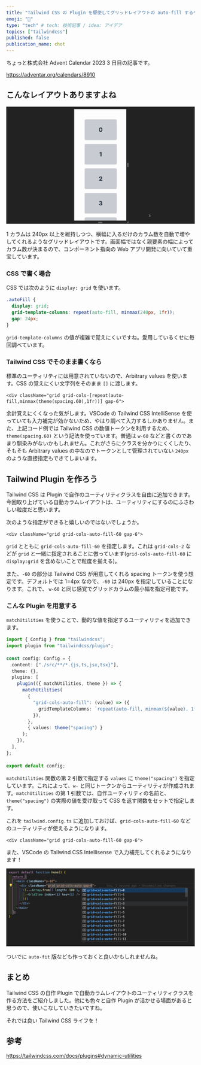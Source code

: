 ```yaml
---
title: "Tailwind CSS の Plugin を駆使してグリッドレイアウトの auto-fill するやつ作る"
emoji: "🍱"
type: "tech" # tech: 技術記事 / idea: アイデア
topics: ["tailwindcss"]
published: false
publication_name: chot
---
```


ちょっと株式会社 Advent Calendar 2023 3 日目の記事です。

https://adventar.org/calendars/8910

## こんなレイアウトありますよね

![image](/images/grid-template-auto-fill-with-tailwind/grid-template-auto-fill-example.gif)

1 カラムは 240px 以上を維持しつつ、横幅に入るだけのカラム数を自動で増やしてくれるようなグリッドレイアウトです。画面幅ではなく親要素の幅によってカラム数が決まるので、コンポーネント指向の Web アプリ開発に向いていて重宝しています。

### CSS で書く場合

CSS では次のように `display: grid` を使います。

```css
.autoFill {
  display: grid;
  grid-template-columns: repeat(auto-fill, minmax(240px, 1fr));
  gap: 24px;
}
```

`grid-template-columns` の値が複雑で覚えにくいですね。愛用しているくせに毎回調べています。

### Tailwind CSS でそのまま書くなら

標準のユーティリティには用意されていないので、Arbitrary values を使います。CSS の覚えにくい文字列をそのまま `[]` に渡します。

```tsx
<div className="grid grid-cols-[repeat(auto-fill,minmax(theme(spacing.60),1fr))] gap-6">
```

余計覚えにくくなった気がします。VSCode の Tailwind CSS IntelliSense を使っていても入力補完が効かないため、やはり調べて入力するしかありません。また、上記コード例では Tailwind CSS の数値トークンを利用するため、`theme(spacing.60)` という記法を使っています。普通は `w-60` などと書くのであまり馴染みがないかもしれません。これがさらにクラスを分かりにくくしたり、そもそも Arbitrary values の中なのでトークンとして管理されていない `240px` のような直接指定もできてしまいます。

## Tailwind Plugin を作ろう

Tailwind CSS は Plugin で自作のユーティリティクラスを自由に追加できます。今回取り上げている自動カラムレイアウトは、ユーティリティにするのにふさわしい粒度だと思います。

次のような指定ができると嬉しいのではないでしょうか。

```tsx
<div className="grid grid-cols-auto-fill-60 gap-6">
```

`grid` とともに `grid-cols-auto-fill-60` を指定します。これは `grid-cols-2` などが `grid` と一緒に指定されることに倣っています(`grid-cols-auto-fill-60` に `display:grid` を含めないことで粒度を揃える)。

また、`-60` の部分は Tailwind CSS が用意してくれる spacing トークンを使う想定です。デフォルトでは 1=4px なので、`-60` は 240px を指定していることになります。これで、 `w-60` と同じ感覚でグリッドカラムの最小幅を指定可能です。

### こんな Plugin を用意する

`matchUtilities` を使うことで、動的な値を指定するユーティリティを追加できます。

```tsx:tailwind.config.ts
import { Config } from "tailwindcss";
import plugin from "tailwindcss/plugin";

const config: Config = {
  content: ["./src/**/*.{js,ts,jsx,tsx}"],
  theme: {},
  plugins: [
    plugin(({ matchUtilities, theme }) => {
      matchUtilities(
        {
          "grid-cols-auto-fill": (value) => ({
            gridTemplateColumns: `repeat(auto-fill, minmax(${value}, 1fr))`,
          }),
        },
        { values: theme("spacing") }
      );
    }),
  ],
};

export default config;
```

`matchUtilities` 関数の第 2 引数で指定する `values` に `theme("spacing")` を指定しています。これによって、`w-` と同じトークンからユーティリティが作成されます。`matchUtilities` の第 1 引数では、自作ユーティリティの名前と、`theme("spacing")` の実際の値を受け取って CSS を返す関数をセットで指定します。

これを `tailwind.config.ts` に追加しておけば、`grid-cols-auto-fill-60` などのユーティリティが使えるようになります。

```tsx
<div className="grid grid-cols-auto-fill-60 gap-6">
```

また、VSCode の Tailwind CSS Intellisense で入力補完してくれるようになります！

![Visual Studio Code で自作のユーティリティクラス grid-cols-auto-fill-n が Intellisense で一覧されている様子](/images/grid-template-auto-fill-with-tailwind/vscode-intellisense.png)

ついでに `auto-fit` 版なども作っておくと良いかもしれませんね。

## まとめ

Tailwind CSS の自作 Plugin で自動カラムレイアウトのユーティリティクラスを作る方法をご紹介しました。他にも色々と自作 Plugin が活かせる場面があると思うので、使いこなしていきたいですね。

それでは良い Tailwind CSS ライフを！

## 参考

https://tailwindcss.com/docs/plugins#dynamic-utilities
